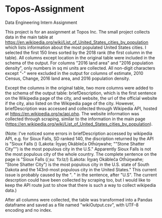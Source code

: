 # Topos-Assignment
Data Engineering Intern Assignment

This project is for an assignment at Topos Inc. The small project collects data in the main table at https://en.wikipedia.org/wiki/List_of_United_States_cities_by_population which lists information about the most populated United States cities. I selected the first 150 lines sorted by the 2018 rank (the first column in the table). All columns except location in the original table were included in the schema of the output. For columns "2016 land area" and "2016 population density", only numbers in sq mi units are collected. All non-digit characters except "-" were excluded in the output for columns of estimate, 2010 Census, Change, 2016 land area, and 2016 population density. 

Except the columns in the original table, two more columns were added to the schema of the output table: briefDescription, which is the first sentence on the Wikipedia page of the city, and website, the url of the official website if the city, also listed on the Wikipedia page of the city. However, briefDescription was accessed and collected through Wikipedia API, hosted at https://en.wikipedia.org/w/api.php. The website information was collected through scraping, similar to the information in the main page (https://en.wikipedia.org/wiki/List_of_United_States_cities_by_population). 

(Note: I've noticed some errors in briefDescription accessed by wikipedia API, e.g. for Sioux Falls, SD ranked 140, the discription returned by the API is "Sioux Falls () (Lakota: Íŋyaŋ Okábleča Otȟúŋwahe; ""Stone Shatter City"") is the most populous city in the U.S." Apparently Sioux Falls is not the most populous city of the whole country. The complete sentence on the page is "Sioux Falls (/ˌsuː ˈfɔːlz/) (Lakota: Íŋyaŋ Okábleča Otȟúŋwahe; "Stone Shatter City") is the most populous city in the U.S. state of South Dakota and the 143rd-most populous city in the United States." This current issue is probably caused by the ". " in the sentence, after "U.S". The current descrption could have been collected by scraping too, but I would like to keep the API route just to show that there is such a way to collect wikipedia data.)

After all columns were collected, the table was transformed into a Pandas dataframe and saved as a file named "wikiOutput.csv", with UTF-8 encoding and no index.
